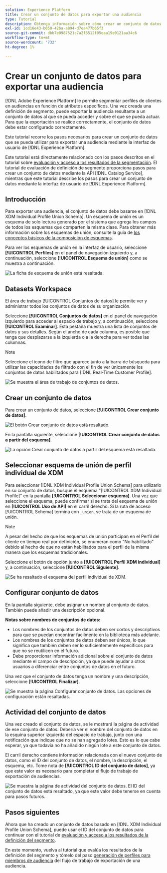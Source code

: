 ```yaml
---
solution: Experience Platform
title: Crear un conjunto de datos para exportar una audiencia
type: Tutorial
description: Obtenga información sobre cómo crear un conjunto de datos que se pueda utilizar para exportar una audiencia mediante la interfaz de usuario de Experience Platform.
exl-id: 1cd16e43-b050-42ba-a894-d7ea477b65f3
source-git-commit: dbb7e0987521c7a2f6512f05eaa19e0121aa34c6
workflow-type: tm+mt
source-wordcount: '732'
ht-degree: 1%

---
```


# Crear un conjunto de datos para exportar una audiencia

[!DNL Adobe Experience Platform] le permite segmentar perfiles de clientes en audiencias en función de atributos específicos. Una vez creada una definición de segmento, puede exportar la audiencia resultante a un conjunto de datos al que se pueda acceder y sobre el que se pueda actuar. Para que la exportación se realice correctamente, el conjunto de datos debe estar configurado correctamente.

Este tutorial recorre los pasos necesarios para crear un conjunto de datos que se pueda utilizar para exportar una audiencia mediante la interfaz de usuario de [!DNL Experience Platform].

Este tutorial está directamente relacionado con los pasos descritos en el tutorial sobre [evaluación y acceso a los resultados de la segmentación](./evaluate-a-segment.md). El tutorial de evaluación de definición de segmento proporciona pasos para crear un conjunto de datos mediante la API [!DNL Catalog Service], mientras que este tutorial describe los pasos para crear un conjunto de datos mediante la interfaz de usuario de [!DNL Experience Platform].

## Introducción

Para exportar una audiencia, el conjunto de datos debe basarse en [!DNL XDM Individual Profile Union Schema]. Un esquema de unión es un esquema de solo lectura generado por el sistema que agrega los campos de todos los esquemas que comparten la misma clase. Para obtener más información sobre los esquemas de unión, consulte la guía de [los conceptos básicos de la composición de esquemas](../../xdm/schema/composition.md#union).

Para ver los esquemas de unión en la interfaz de usuario, seleccione **[!UICONTROL Perfiles]** en el panel de navegación izquierdo y, a continuación, seleccione **[!UICONTROL Esquema de unión]** como se muestra a continuación.

![La ficha de esquema de unión está resaltada.](../images/tutorials/segment-export-dataset/union.png)

## Datasets Workspace

El área de trabajo [!UICONTROL Conjuntos de datos] le permite ver y administrar todos los conjuntos de datos de su organización.

Seleccione **[!UICONTROL Conjuntos de datos]** en el panel de navegación izquierdo para acceder al espacio de trabajo y, a continuación, seleccione **[!UICONTROL Examinar]**. Esta pestaña muestra una lista de conjuntos de datos y sus detalles. Según el ancho de cada columna, es posible que tenga que desplazarse a la izquierda o a la derecha para ver todas las columnas.

>[!NOTE]
>
>Seleccione el icono de filtro que aparece junto a la barra de búsqueda para utilizar las capacidades de filtrado con el fin de ver únicamente los conjuntos de datos habilitados para [!DNL Real-Time Customer Profile].

![Se muestra el área de trabajo de conjuntos de datos.](../images/tutorials/segment-export-dataset/browse.png)

## Crear un conjunto de datos

Para crear un conjunto de datos, seleccione **[!UICONTROL Crear conjunto de datos]**.

![El botón Crear conjunto de datos está resaltado.](../images/tutorials/segment-export-dataset/create-dataset.png)

En la pantalla siguiente, seleccione **[!UICONTROL Crear conjunto de datos a partir del esquema]**.

![La opción Crear conjunto de datos a partir del esquema está resaltada.](../images/tutorials/segment-export-dataset/create-from-schema.png)

## Seleccionar esquema de unión de perfil individual de XDM

Para seleccionar [!DNL XDM Individual Profile Union Schema] para utilizarlo en su conjunto de datos, busque el esquema &quot;[!UICONTROL XDM Individual Profile]&quot; en la pantalla **[!UICONTROL Seleccionar esquema]**. Una vez que seleccione el esquema, puede confirmar si se trata del esquema de unión en **[!UICONTROL Uso de API]** en el carril derecho. Si la ruta de acceso [!UICONTROL Schema] termina con `_union`, se trata de un esquema de unión.

>[!NOTE]
>
>A pesar del hecho de que los esquemas de unión participan en el Perfil del cliente en tiempo real por definición, se enumeran como &quot;No habilitado&quot; debido al hecho de que no están habilitados para el perfil de la misma manera que los esquemas tradicionales.

Seleccione el botón de opción junto a **[!UICONTROL Perfil XDM individual]** y, a continuación, seleccione **[!UICONTROL Siguiente]**.

![Se ha resaltado el esquema del perfil individual de XDM.](../images/tutorials/segment-export-dataset/select-schema.png)

## Configurar conjunto de datos

En la pantalla siguiente, debe asignar un nombre al conjunto de datos. También puede añadir una descripción opcional.

**Notas sobre nombres de conjuntos de datos:**

* Los nombres de los conjuntos de datos deben ser cortos y descriptivos para que se puedan encontrar fácilmente en la biblioteca más adelante.
* Los nombres de los conjuntos de datos deben ser únicos, lo que significa que también deben ser lo suficientemente específicos para que no se reutilicen en el futuro.
* Debe proporcionar información adicional sobre el conjunto de datos mediante el campo de descripción, ya que puede ayudar a otros usuarios a diferenciar entre conjuntos de datos en el futuro.

Una vez que el conjunto de datos tenga un nombre y una descripción, seleccione **[!UICONTROL Finalizar]**.

![Se muestra la página Configurar conjunto de datos. Las opciones de configuración están resaltadas.](../images/tutorials/segment-export-dataset/configure-dataset.png)

## Actividad del conjunto de datos

Una vez creado el conjunto de datos, se le mostrará la página de actividad de ese conjunto de datos. Debería ver el nombre del conjunto de datos en la esquina superior izquierda del espacio de trabajo, junto con una notificación que indique que no se han agregado lotes. Esto es lo que cabe esperar, ya que todavía no ha añadido ningún lote a este conjunto de datos.

El carril derecho contiene información relacionada con el nuevo conjunto de datos, como el ID del conjunto de datos, el nombre, la descripción, el esquema, etc. Tome nota de **[!UICONTROL ID del conjunto de datos]**, ya que este valor es necesario para completar el flujo de trabajo de exportación de audiencias.

![Se muestra la página de actividad del conjunto de datos. El ID del conjunto de datos está resaltado, ya que este valor debe tenerse en cuenta para pasos futuros.](../images/tutorials/segment-export-dataset/activity.png)

## Pasos siguientes

Ahora que ha creado un conjunto de datos basado en [!DNL XDM Individual Profile Union Schema], puede usar el ID del conjunto de datos para continuar con el tutorial de [evaluación y acceso a los resultados de la definición del segmento](./evaluate-a-segment.md).

En este momento, vuelva al tutorial que evalúa los resultados de la definición del segmento y tómelo del paso [generación de perfiles para miembros de audiencia](./evaluate-a-segment.md#generate-profiles) del flujo de trabajo de exportación de una audiencia.
